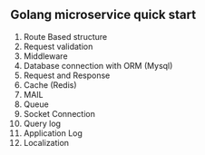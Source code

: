 ## Golang microservice quick start

1. Route Based structure
2. Request validation
3. Middleware
4. Database connection with ORM (Mysql)
5. Request and Response
6. Cache (Redis)
7. MAIL
8. Queue
9. Socket Connection
10. Query log
11. Application Log
12. Localization

   
   
   
   
   
   
   
   
   
   
   